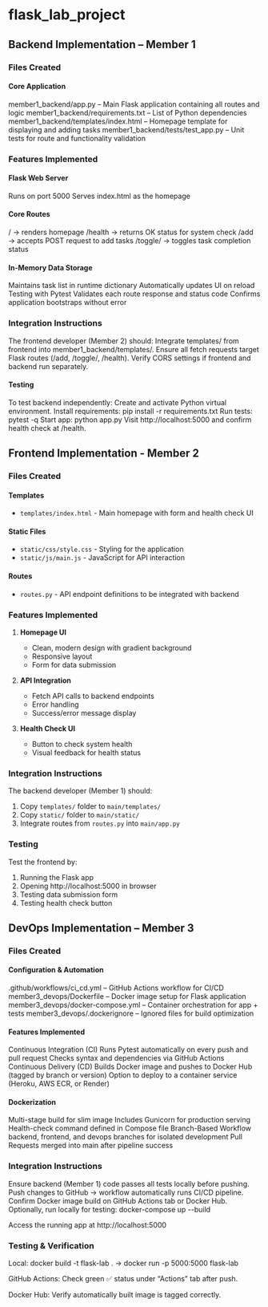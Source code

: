 # flask_lab_project

## Backend Implementation – Member 1
### Files Created
#### Core Application

member1_backend/app.py – Main Flask application containing all routes and logic
member1_backend/requirements.txt – List of Python dependencies
member1_backend/templates/index.html – Homepage template for displaying and adding tasks
member1_backend/tests/test_app.py – Unit tests for route and functionality validation

### Features Implemented

#### Flask Web Server

Runs on port 5000
Serves index.html as the homepage

#### Core Routes

/ → renders homepage
/health → returns OK status for system check
/add → accepts POST request to add tasks
/toggle/<id> → toggles task completion status

#### In-Memory Data Storage

Maintains task list in runtime dictionary
Automatically updates UI on reload
Testing with Pytest
Validates each route response and status code
Confirms application bootstraps without error

### Integration Instructions

The frontend developer (Member 2) should:
Integrate templates/ from frontend into member1_backend/templates/.
Ensure all fetch requests target Flask routes (/add, /toggle/<id>, /health).
Verify CORS settings if frontend and backend run separately.

#### Testing

To test backend independently:
Create and activate Python virtual environment.
Install requirements: pip install -r requirements.txt
Run tests: pytest -q
Start app: python app.py
Visit http://localhost:5000
 and confirm health check at /health.

## Frontend Implementation - Member 2

###  Files Created

#### Templates
- `templates/index.html` - Main homepage with form and health check UI

#### Static Files
- `static/css/style.css` - Styling for the application
- `static/js/main.js` - JavaScript for API interaction

#### Routes
- `routes.py` - API endpoint definitions to be integrated with backend

### Features Implemented

1. **Homepage UI**
   - Clean, modern design with gradient background
   - Responsive layout
   - Form for data submission

2. **API Integration**
   - Fetch API calls to backend endpoints
   - Error handling
   - Success/error message display

3. **Health Check UI**
   - Button to check system health
   - Visual feedback for health status

###  Integration Instructions

The backend developer (Member 1) should:
1. Copy `templates/` folder to `main/templates/`
2. Copy `static/` folder to `main/static/`
3. Integrate routes from `routes.py` into `main/app.py`

### Testing

Test the frontend by:
1. Running the Flask app
2. Opening http://localhost:5000 in browser
3. Testing data submission form
4. Testing health check button

## DevOps Implementation – Member 3
### Files Created
#### Configuration & Automation

.github/workflows/ci_cd.yml – GitHub Actions workflow for CI/CD
member3_devops/Dockerfile – Docker image setup for Flask application
member3_devops/docker-compose.yml – Container orchestration for app + tests
member3_devops/.dockerignore – Ignored files for build optimization

#### Features Implemented

Continuous Integration (CI)
Runs Pytest automatically on every push and pull request
Checks syntax and dependencies via GitHub Actions
Continuous Delivery (CD)
Builds Docker image and pushes to Docker Hub (tagged by branch or version)
Option to deploy to a container service (Heroku, AWS ECR, or Render)

#### Dockerization

Multi-stage build for slim image
Includes Gunicorn for production serving
Health-check command defined in Compose file
Branch-Based Workflow
backend, frontend, and devops branches for isolated development
Pull Requests merged into main after pipeline success

### Integration Instructions

Ensure backend (Member 1) code passes all tests locally before pushing.
Push changes to GitHub → workflow automatically runs CI/CD pipeline.
Confirm Docker image build on GitHub Actions tab or Docker Hub.
Optionally, run locally for testing:
docker-compose up --build

Access the running app at http://localhost:5000

### Testing & Verification

Local: docker build -t flask-lab . → docker run -p 5000:5000 flask-lab

GitHub Actions: Check green ✅ status under “Actions” tab after push.

Docker Hub: Verify automatically built image is tagged correctly.
